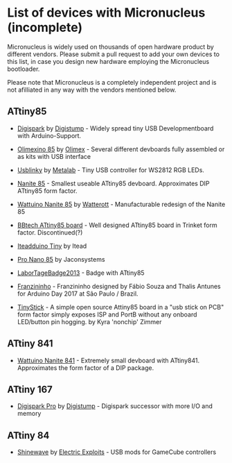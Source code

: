 
# List of devices with Micronucleus (incomplete) #

Micronucleus is widely used on thousands of open hardware product by different vendors. Please submit a pull request to add your own devices to this list, in case you design new hardware employing the Micronucleus bootloader.

Please note that Micronucleus is a completely independent project and is not afilliated in any way with the vendors mentioned below.

## ATtiny85 ##

- [Digispark](http://digistump.com/products/1) by [Digistump](digistump.com) - Widely spread tiny USB Developmentboard with Arduino-Support.

- [Olimexino 85](https://www.olimex.com/Products/Duino/AVR/open-source-hardware) by [Olimex](https://www.olimex.com) - Several different devboards fully assembled or as kits with USB interface

- [Usblinky](https://metalab.at/wiki/Usblinky) by [Metalab](https://metalab.at) - Tiny USB controller for WS2812 RGB LEDs.

- [Nanite 85](https://cpldcpu.wordpress.com/2014/04/25/the-nanite-85/) - Smallest useable ATtiny85 devboard. Approximates DIP ATtiny85 form factor.

- [Wattuino Nanite 85](http://www.watterott.com/en/Wattuino-Nanite85) by [Watterott](http://www.watterott.com) - Manufacturable redesign of the Nanite 85

- [BBtech ATtiny85 board](https://www.tindie.com/products/BBTech/attiny85-usb-development-tool-board/) - Well designed ATtiny85 board in Trinket form factor. Discontinued(?)

- [Iteadduino Tiny](http://imall.iteadstudio.com/im130615003.html) by Itead

- [Pro Nano 85](http://www.jayconsystems.com/pro-nano-50v-attiny85.html) by Jaconsystems

- [LaborTageBadge2013](http://www.das-labor.org/wiki/LaborTageBadge2013) - Badge with ATtiny85

- [Franzininho](https://github.com/Franzininho/franzininho-diy-board) - Franzininho designed by Fábio Souza and Thalis Antunes for Arduino Day 2017 at São Paulo / Brazil.

- [TinyStick](https://gitlab.com/nonchip/tinystick) - A simple open source Attiny85 board in a "usb stick on PCB" form factor simply exposes ISP and PortB without any onboard LED/button pin hogging. by Kyra 'nonchip' Zimmer

## ATtiny 841 ##

- [Wattuino Nanite 841](http://www.watterott.com/de/Wattuino-Nanite841) - Extremely small devboard with ATtiny841. Approximates the form factor of a DIP package.

## ATtiny 167 ##

- [Digispark Pro](http://digistump.com/products/109) by [Digistump](digistump.com) - Digispark successor with more I/O and memory

## ATtiny 84 ##
- [Shinewave](https://github.com/GGreenwood/Shinewave) by [Electric Exploits](http://electricexploits.net/) - USB mods for GameCube controllers
